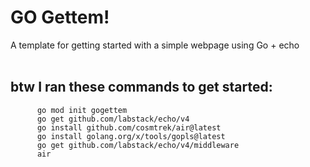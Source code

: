 # GO Gettem!

A template for getting started with a simple webpage using Go + echo </br>
</br>

## btw I ran these commands to get started:

```
      go mod init gogettem
      go get github.com/labstack/echo/v4
      go install github.com/cosmtrek/air@latest
      go install golang.org/x/tools/gopls@latest
      go get github.com/labstack/echo/v4/middleware
      air
```
